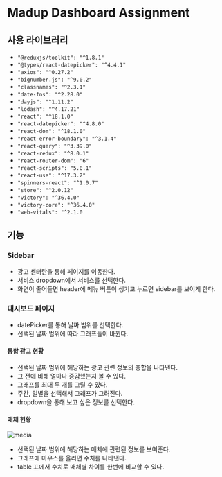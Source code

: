 # Madup Dashboard Assignment
## 사용 라이브러리
- `"@reduxjs/toolkit": "^1.8.1"`
- `"@types/react-datepicker": "^4.4.1"`
- `"axios": "^0.27.2"`
- `"bignumber.js": "^9.0.2"`
- `"classnames": "^2.3.1"`
- `"date-fns": "^2.28.0"`
- `"dayjs": "^1.11.2"`
- `"lodash": "^4.17.21"`
- `"react": "^18.1.0"`
- `"react-datepicker": "^4.8.0"`
- `"react-dom": "^18.1.0"`
- `"react-error-boundary": "^3.1.4"`
- `"react-query": "^3.39.0"`
- `"react-redux": "^8.0.1"`
- `"react-router-dom": "6"`
- `"react-scripts": "5.0.1"`
- `"react-use": "^17.3.2"`
- `"spinners-react": "^1.0.7"`
- `"store": "^2.0.12"`
- `"victory": "^36.4.0"`
- `"victory-core": "^36.4.0"`
- `"web-vitals": "^2.1.0`

## 기능
### Sidebar
- 광고 센터란을 통해 페이지를 이동한다.
- 서비스 dropdown에서 서비스를 선택한다.
- 화면이 줄어들면 header에 메뉴 버튼이 생기고 누르면 sidebar를 보이게 한다.

### 대시보드 페이지
- datePicker를 통해 날짜 범위를 선택한다.
- 선택된 날짜 범위에 따라 그래프들이 바뀐다.

#### 통합 광고 현황
- 선택된 날짜 범위에 해당하는 광고 관련 정보의 총합을 나타낸다.
- 그 전에 비해 얼마나 증감했는지 볼 수 있다.
- 그래프를 최대 두 개를 그릴 수 있다.
- 주간, 일별을 선택해서 그래프가 그려진다.
- dropdown을 통해 보고 싶은 정보를 선택한다.

#### 매체 현황
![media](https://user-images.githubusercontent.com/52916848/170358772-eab322e6-b60c-47de-9edd-df069699acd5.gif)
- 선택된 날짜 범위에 해당하는 매체에 관련된 정보를 보여준다.
- 그래프에 마우스를 올리면 수치를 나타낸다.
- table 표에서 수치로 매체별 차이를 한번에 비교할 수 있다.
